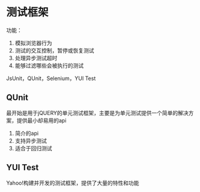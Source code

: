 # 测试框架

功能：
1. 模拟浏览器行为
2. 测试的交互控制，暂停或恢复测试
3. 处理异步测试超时
4. 能够过滤哪些会被执行的测试

JsUnit，QUnit，Selenium，YUI Test

## QUnit

最开始是用于jQUERY的单元测试框架，主要是为单元测试提供一个简单的解决方案，提供最小却易用的api

1. 简介的api
2. 支持异步测试
3. 适合于回归测试


## YUI Test

Yahoo!构建并开发的测试框架，提供了大量的特性和功能